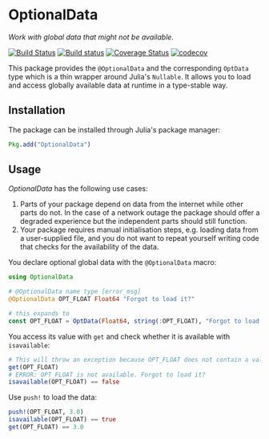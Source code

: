 # OptionalData

*Work with global data that might not be available.*

[![Build Status](https://travis-ci.org/helgee/OptionalData.jl.svg?branch=master)](https://travis-ci.org/helgee/OptionalData.jl)
[![Build status](https://ci.appveyor.com/api/projects/status/31bwm4br6a2j0pw4/branch/master?svg=true)](https://ci.appveyor.com/project/helgee/optionaldata-jl/branch/master)
[![Coverage Status](https://coveralls.io/repos/github/helgee/OptionalData.jl/badge.svg?branch=master)](https://coveralls.io/github/helgee/OptionalData.jl?branch=master)
[![codecov](https://codecov.io/gh/helgee/OptionalData.jl/branch/master/graph/badge.svg)](https://codecov.io/gh/helgee/OptionalData.jl)

This package provides the `@OptionalData` and the corresponding `OptData` type
which is a thin wrapper around Julia's `Nullable`. It allows you to load and
access globally available data at runtime in a type-stable way.

## Installation

The package can be installed through Julia's package manager:

```julia
Pkg.add("OptionalData")
```

## Usage

*OptionalData* has the following use cases:

1. Parts of your package depend on data from the internet while other parts do not.
In the case of a network outage the package should offer a degraded experience but
the independent parts should still function.
2. Your package requires manual initialisation steps, e.g. loading data from a
user-supplied file, and you do not want to repeat yourself writing code that
checks for the availability of the data.

You declare optional global data with the `@OptionalData` macro:

```julia
using OptionalData

# @OptionalData name type [error_msg]
@OptionalData OPT_FLOAT Float64 "Forgot to load it?"

# this expands to
const OPT_FLOAT = OptData(Float64, string(:OPT_FLOAT), "Forgot to load it?")
```

You access its value with `get` and check whether it is available with `isavailable`:

```julia
# This will throw an exception because OPT_FLOAT does not contain a value, yet.
get(OPT_FLOAT)
# ERROR: OPT_FLOAT is not available. Forgot to load it?
isavailable(OPT_FLOAT) == false
```

Use `push!` to load the data:

```julia
push!(OPT_FLOAT, 3.0)
isavailable(OPT_FLOAT) == true
get(OPT_FLOAT) == 3.0
```
